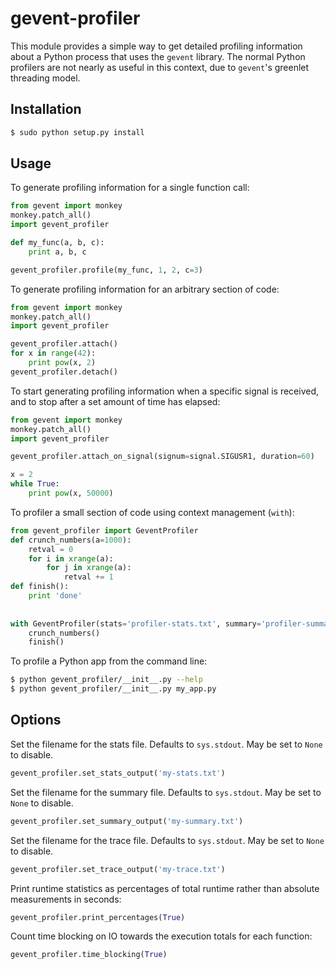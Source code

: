 # gevent-profiler

This module provides a simple way to get detailed profiling information
about a Python process that uses the `gevent` library.  The normal Python
profilers are not nearly as useful in this context, due to `gevent`'s
greenlet threading model.

## Installation

```bash
$ sudo python setup.py install
```

## Usage

To generate profiling information for a single function call:

```python
from gevent import monkey
monkey.patch_all()
import gevent_profiler

def my_func(a, b, c):
    print a, b, c

gevent_profiler.profile(my_func, 1, 2, c=3)
```

To generate profiling information for an arbitrary section of code:

```python
from gevent import monkey
monkey.patch_all()
import gevent_profiler

gevent_profiler.attach()
for x in range(42):
    print pow(x, 2)
gevent_profiler.detach()
```

To start generating profiling information when a specific signal is received,
and to stop after a set amount of time has elapsed:

```python
from gevent import monkey
monkey.patch_all()
import gevent_profiler

gevent_profiler.attach_on_signal(signum=signal.SIGUSR1, duration=60)

x = 2
while True:
    print pow(x, 50000)
```


To profiler a small section of code using context management (`with`):

```python
from gevent_profiler import GeventProfiler
def crunch_numbers(a=1000):
    retval = 0
    for i in xrange(a):
        for j in xrange(a):
            retval += 1
def finish():
    print 'done'
            
            
with GeventProfiler(stats='profiler-stats.txt', summary='profiler-summary.txt'):
    crunch_numbers()
    finish()
```

To profile a Python app from the command line:

```bash
$ python gevent_profiler/__init__.py --help
$ python gevent_profiler/__init__.py my_app.py
```

## Options

Set the filename for the stats file.  Defaults to `sys.stdout`.  May be set to `None` to disable.

```python
gevent_profiler.set_stats_output('my-stats.txt')
```

Set the filename for the summary file.  Defaults to `sys.stdout`.  May be set to `None` to disable.

```python
gevent_profiler.set_summary_output('my-summary.txt')
```

Set the filename for the trace file.  Defaults to `sys.stdout`.  May be set to `None` to disable.

```python
gevent_profiler.set_trace_output('my-trace.txt')
```

Print runtime statistics as percentages of total runtime rather than absolute measurements in seconds:

```python
gevent_profiler.print_percentages(True)
```

Count time blocking on IO towards the execution totals for each function:

```python
gevent_profiler.time_blocking(True)
```
